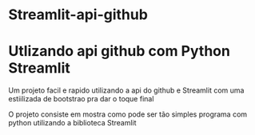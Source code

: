 # Streamlit-api-github

<h1>Utlizando api github com Python Streamlit</h1>
<p>Um projeto facil e rapido utilizando a api do github e Streamlit com uma estiilizada de bootstrao pra dar o toque final</p>
<p>O projeto consiste em mostra como pode ser tão simples programa com python utilizando a biblioteca Streamlit</p>

